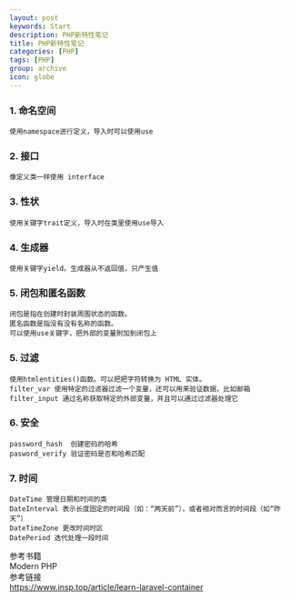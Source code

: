 ```yaml
---
layout: post
keywords: Start
description: PHP新特性笔记
title: PHP新特性笔记
categories: [PHP]
tags: [PHP]
group: archive
icon: globe
---
```




### 1. 命名空间
    使用namespace进行定义，导入时可以使用use

### 2. 接口
    像定义类一样使用 interface

### 3. 性状
    使用关键字trait定义，导入时在类里使用use导入

### 4. 生成器
    使用关键字yield。生成器从不返回值，只产生值

### 5. 闭包和匿名函数
    闭包是指在创建时封装周围状态的函数。
    匿名函数是指没有没有名称的函数。
    可以使用use关键字，把外部的变量附加到闭包上

### 5. 过滤
    使用htmlentities()函数。可以把把字符转换为 HTML 实体。
    filter_var 使用特定的过滤器过滤一个变量，还可以用来验证数据，比如邮箱
    filter_input 通过名称获取特定的外部变量，并且可以通过过滤器处理它

### 6. 安全
    password_hash  创建密码的哈希
    pasword_verify 验证密码是否和哈希匹配

### 7. 时间
    DateTime 管理日期和时间的类
    DateInterval 表示长度固定的时间段（如：“两天前”），或者相对而言的时间段（如“昨天”）
    DateTimeZone 更改时间时区
    DatePeriod 迭代处理一段时间


参考书籍<br>
    Modern PHP<br>
参考链接<br>
    https://www.insp.top/article/learn-laravel-container<br>